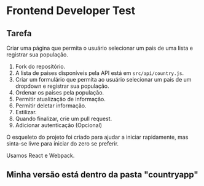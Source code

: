 # Frontend Developer Test

## Tarefa

Criar uma página que permita o usuário selecionar um pais de uma lista e registrar sua população.

1. Fork do repositório.
2. A lista de paises disponíveis pela API está em `src/api/country.js`.
3. Criar um formulário que permita ao usuário selecionar um pais de um dropdown e registrar sua população.
4. Ordenar os paises pela população.
5. Permitir atualização de informação.
6. Permitir deletar informação.
7. Estilizar.
8. Quando finalizar, crie um pull request.
9. Adicionar autenticação (Opcional)

O esqueleto do projeto foi criado para ajudar a iniciar rapidamente, mas sinta-se livre para iniciar do zero se preferir.

Usamos React e Webpack.

## Minha versão está dentro da pasta "countryapp"
